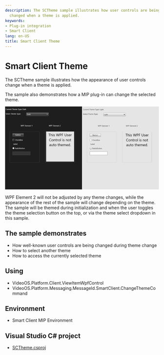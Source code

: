 ```yaml
---
description: The SCTheme sample illustrates how user controls are being
  changed when a theme is applied.
keywords:
- Plug-in integration
- Smart Client
lang: en-US
title: Smart Client Theme
---
```


# Smart Client Theme

The SCTheme sample illustrates how the appearance of user controls change when
a theme is applied.

The sample also demonstrates how a MIP plug-in can change the selected
theme.

![](SCTheme.png)

WPF Element 2 will not be adjusted by any theme changes, while the appearance of
the rest of the sample will change depending on the theme. The sample will be
themed during initialization and when the user toggles the theme selection button
on the top, or via the theme select dropdown in this sample.

## The sample demonstrates

- How well-known user controls are being changed during theme change
- How to select another theme
- How to access the currently selected theme

## Using

- VideoOS.Platform.Client.ViewItemWpfControl
- VideoOS.Platform.Messaging.MessageId.SmartClient.ChangeThemeCommand


## Environment

- Smart Client MIP Environment

## Visual Studio C\# project

- [SCTheme.csproj](javascript:clone('https://github.com/milestonesys/mipsdk-samples-plugin','src/PluginSamples.sln');)
